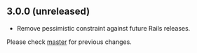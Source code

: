## 3.0.0 (unreleased)

* Remove pessimistic constraint against future Rails releases.

Please check [master](https://github.com/hyperoslo/cellular/blob/master/CHANGELOG.md) for previous changes.
